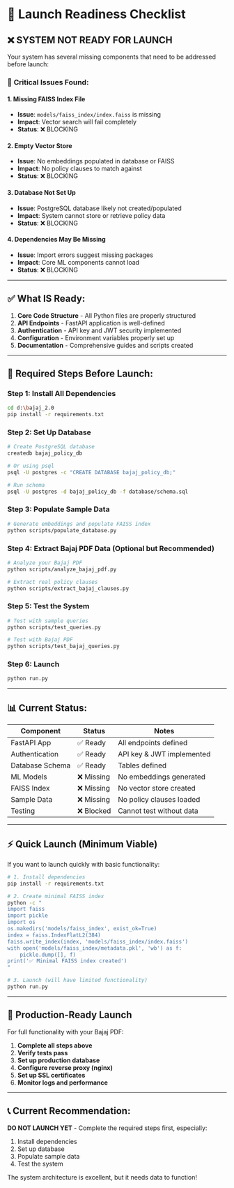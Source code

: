 # 🚀 Launch Readiness Checklist

## ❌ **SYSTEM NOT READY FOR LAUNCH**

Your system has several missing components that need to be addressed before launch:

### 🚨 **Critical Issues Found:**

#### **1. Missing FAISS Index File**

- **Issue**: `models/faiss_index/index.faiss` is missing
- **Impact**: Vector search will fail completely
- **Status**: ❌ BLOCKING

#### **2. Empty Vector Store**

- **Issue**: No embeddings populated in database or FAISS
- **Impact**: No policy clauses to match against
- **Status**: ❌ BLOCKING

#### **3. Database Not Set Up**

- **Issue**: PostgreSQL database likely not created/populated
- **Impact**: System cannot store or retrieve policy data
- **Status**: ❌ BLOCKING

#### **4. Dependencies May Be Missing**

- **Issue**: Import errors suggest missing packages
- **Impact**: Core ML components cannot load
- **Status**: ❌ BLOCKING

---

## ✅ **What IS Ready:**

1. **Core Code Structure** - All Python files are properly structured
2. **API Endpoints** - FastAPI application is well-defined
3. **Authentication** - API key and JWT security implemented
4. **Configuration** - Environment variables properly set up
5. **Documentation** - Comprehensive guides and scripts created

---

## 🔧 **Required Steps Before Launch:**

### **Step 1: Install All Dependencies**

```bash
cd d:\bajaj_2.0
pip install -r requirements.txt
```

### **Step 2: Set Up Database**

```bash
# Create PostgreSQL database
createdb bajaj_policy_db

# Or using psql
psql -U postgres -c "CREATE DATABASE bajaj_policy_db;"

# Run schema
psql -U postgres -d bajaj_policy_db -f database/schema.sql
```

### **Step 3: Populate Sample Data**

```bash
# Generate embeddings and populate FAISS index
python scripts/populate_database.py
```

### **Step 4: Extract Bajaj PDF Data** (Optional but Recommended)

```bash
# Analyze your Bajaj PDF
python scripts/analyze_bajaj_pdf.py

# Extract real policy clauses
python scripts/extract_bajaj_clauses.py
```

### **Step 5: Test the System**

```bash
# Test with sample queries
python scripts/test_queries.py

# Test with Bajaj PDF
python scripts/test_bajaj_queries.py
```

### **Step 6: Launch**

```bash
python run.py
```

---

## 📊 **Current Status:**

| Component       | Status     | Notes                     |
| --------------- | ---------- | ------------------------- |
| FastAPI App     | ✅ Ready   | All endpoints defined     |
| Authentication  | ✅ Ready   | API key & JWT implemented |
| Database Schema | ✅ Ready   | Tables defined            |
| ML Models       | ❌ Missing | No embeddings generated   |
| FAISS Index     | ❌ Missing | No vector store created   |
| Sample Data     | ❌ Missing | No policy clauses loaded  |
| Testing         | ❌ Blocked | Cannot test without data  |

---

## ⚡ **Quick Launch (Minimum Viable)**

If you want to launch quickly with basic functionality:

```bash
# 1. Install dependencies
pip install -r requirements.txt

# 2. Create minimal FAISS index
python -c "
import faiss
import pickle
import os
os.makedirs('models/faiss_index', exist_ok=True)
index = faiss.IndexFlatL2(384)
faiss.write_index(index, 'models/faiss_index/index.faiss')
with open('models/faiss_index/metadata.pkl', 'wb') as f:
    pickle.dump([], f)
print('✅ Minimal FAISS index created')
"

# 3. Launch (will have limited functionality)
python run.py
```

---

## 🎯 **Production-Ready Launch**

For full functionality with your Bajaj PDF:

1. **Complete all steps above**
2. **Verify tests pass**
3. **Set up production database**
4. **Configure reverse proxy (nginx)**
5. **Set up SSL certificates**
6. **Monitor logs and performance**

---

## 📞 **Current Recommendation:**

**DO NOT LAUNCH YET** - Complete the required steps first, especially:

1. Install dependencies
2. Set up database
3. Populate sample data
4. Test the system

The system architecture is excellent, but it needs data to function!

